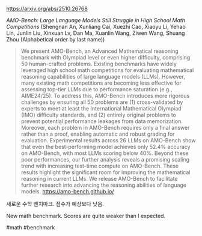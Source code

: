 https://arxiv.org/abs/2510.26768

*AMO-Bench: Large Language Models Still Struggle in High School Math Competitions* (Shengnan An, Xunliang Cai, Xuezhi Cao, Xiaoyu Li, Yehao Lin, Junlin Liu, Xinxuan Lv, Dan Ma, Xuanlin Wang, Ziwen Wang, Shuang Zhou (Alphabetical order by last name))

> We present AMO-Bench, an Advanced Mathematical reasoning benchmark with Olympiad level or even higher difficulty, comprising 50 human-crafted problems. Existing benchmarks have widely leveraged high school math competitions for evaluating mathematical reasoning capabilities of large language models (LLMs). However, many existing math competitions are becoming less effective for assessing top-tier LLMs due to performance saturation (e.g., AIME24/25). To address this, AMO-Bench introduces more rigorous challenges by ensuring all 50 problems are (1) cross-validated by experts to meet at least the International Mathematical Olympiad (IMO) difficulty standards, and (2) entirely original problems to prevent potential performance leakages from data memorization. Moreover, each problem in AMO-Bench requires only a final answer rather than a proof, enabling automatic and robust grading for evaluation. Experimental results across 26 LLMs on AMO-Bench show that even the best-performing model achieves only 52.4% accuracy on AMO-Bench, with most LLMs scoring below 40%. Beyond these poor performances, our further analysis reveals a promising scaling trend with increasing test-time compute on AMO-Bench. These results highlight the significant room for improving the mathematical reasoning in current LLMs. We release AMO-Bench to facilitate further research into advancing the reasoning abilities of language models. https://amo-bench.github.io/

새로운 수학 벤치마크. 점수가 예상보다 낮음.

New math benchmark. Scores are quite weaker than I expected.

#math #benchmark 